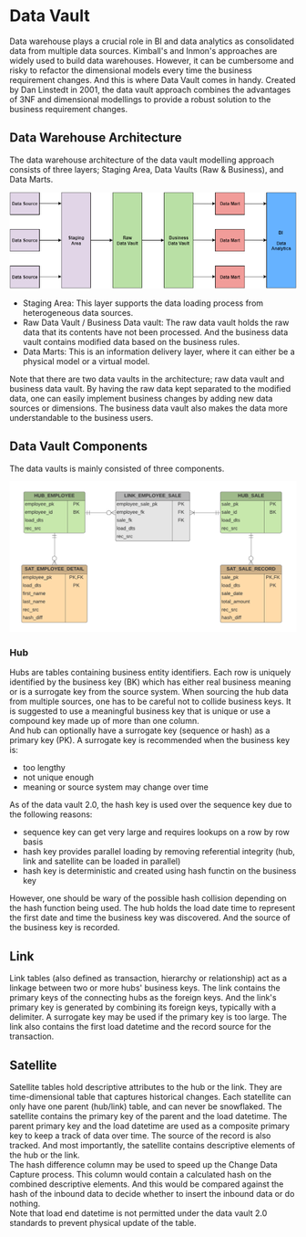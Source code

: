 # Data Vault
Data warehouse plays a crucial role in BI and data analytics as consolidated data from multiple data sources. Kimball's and Inmon's approaches are widely used to build data warehouses. However, it can be cumbersome and risky to refactor the dimensional models every time the business requirement changes. And this is where Data Vault comes in handy. Created by Dan Linstedt in 2001, the data vault approach combines the advantages of 3NF and dimensional modellings to provide a robust solution to the business requirement changes.

## Data Warehouse Architecture
The data warehouse architecture of the data vault modelling approach consists of three layers; Staging Area, Data Vaults (Raw & Business), and Data Marts.

![data_vault_architecture](https://github.com/TravisH0301/learning/blob/master/images/data_vault_architecture.png)

- Staging Area: This layer supports the data loading process from heterogeneous data sources.
- Raw Data Vault / Business Data vault: The raw data vault holds the raw data that its contents have not been processed. And the business data vault contains modified data based on the business rules.
- Data Marts: This is an information delivery layer, where it can either be a physical model or a virtual model.

Note that there are two data vaults in the architecture; raw data vault and business data vault. By having the raw data kept separated to the modified data, one can easily 
implement business changes by adding new data sources or dimensions. The business data vault also makes the data more understandable to the business users. 

## Data Vault Components
The data vaults is mainly consisted of three components. 

![data_vault_architecture](https://github.com/TravisH0301/learning/blob/master/images/data_vault_example.png)

### Hub
Hubs are tables containing business entity identifiers. Each row is uniquely identified by the business key (BK) which has either real business meaning or is a surrogate key
from the source system. When sourcing the hub data from multiple sources, one has to be careful not to collide business keys. It is suggested to use a meaningful business
key that is unique or use a compound key made up of more than one column. <br>
And hub can optionally have a surrogate key (sequence or hash) as a primary key (PK). A surrogate key is recommended when the business key is:
- too lengthy
- not unique enough
- meaning or source system may change over time

As of the data vault 2.0, the hash key is used over the sequence key due to the following reasons:
- sequence key can get very large and requires lookups on a row by row basis
- hash key provides parallel loading by removing referential integrity (hub, link and satellite can be loaded in parallel)
- hash key is deterministic and created using hash functin on the business key

However, one should be wary of the possible hash collision depending on the hash function being used. 
The hub holds the load date time to represent the first date and time the business key was discovered. And the source of the business key is recorded.

## Link

Link tables (also defined as transaction, hierarchy or relationship) act as a linkage between two or more hubs' business keys. The link contains the primary keys of the connecting hubs as the foreign keys. And the link's 
primary key is generated by combining its foreign keys, typically with a delimiter. A surrogate key may be used if the primary key is too large. The link also contains
the first load datetime and the record source for the transaction.

## Satellite
Satellite tables hold descriptive attributes to the hub or the link. They are time-dimensional table that captures historical changes. 
Each statellite can only have one parent (hub/link) table, and can never be snowflaked. The satellite contains the primary key of the parent and the load datetime. 
The parent primary key and the load datetime are used as a composite primary key to keep a track of data over time. The source of the record is also tracked. 
And most importantly, the satellite contains descriptive elements of the hub or the link. <br>
The hash difference column may be used to speed up the Change Data Capture process. This column would contain a calculated hash on the combined descriptive elements. 
And this would be compared against the hash of the inbound data to decide whether to insert the inbound data or do nothing. <br>
Note that load end datetime is not permitted under the data vault 2.0 standards to prevent physical update of the table. 


<!-- 
- other tables
- comparison to 3NF & dimension model
  - what characteristics of 3nf and dim model does data vault holds?
  - adv & drawbacks 
-->


